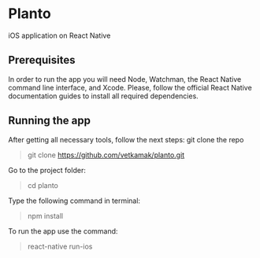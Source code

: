 # Planto
iOS application on React Native

## Prerequisites
In order to run the app you will need Node, Watchman, the React Native command line interface, and Xcode. 
Please, follow the official React Native documentation guides to install all required dependencies.

## Running the app
After getting all necessary tools, follow the next steps:
git clone the repo
> git clone https://github.com/vetkamak/planto.git

Go to the project folder:
> cd planto

Type the following command in terminal:
> npm install

To run the app use the command:
> react-native run-ios
